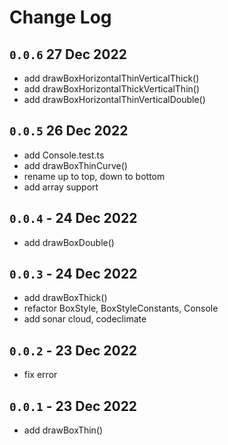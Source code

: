 # Change Log

## `0.0.6` 27 Dec 2022
- add drawBoxHorizontalThinVerticalThick()
- add drawBoxHorizontalThickVerticalThin()
- add drawBoxHorizontalThinVerticalDouble()

## `0.0.5` 26 Dec 2022

- add Console.test.ts
- add drawBoxThinCurve()
- rename up to top, down to bottom
- add array support

## `0.0.4` - 24 Dec 2022

- add drawBoxDouble()

## `0.0.3` - 24 Dec 2022

- add drawBoxThick()
- refactor BoxStyle, BoxStyleConstants, Console
- add sonar cloud, codeclimate

## `0.0.2` - 23 Dec 2022

- fix error

## `0.0.1` - 23 Dec 2022

- add drawBoxThin()